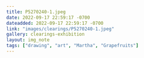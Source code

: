 ```yaml
---
title: P5270240-1.jpeg
date: 2022-09-17 22:59:17 -0700
dateadded: 2022-09-17 22:59:17 -0700
link: "images/clearings/P5270240-1.jpeg"
gallery: clearings-exhibition
layout: img_note
tags: ["drawing", "art", "Martha", "Grapefruits"]
--- 
```

